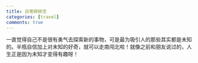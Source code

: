 ```yaml
---
title: 日常碎碎念
categories: [travel]
comments: true
---
```

一直觉得自己不是很有勇气去探索新的事物，可是最为吸引人的那些其实都是未知的。半瓶自信加上对未知的好奇，就可以走南闯北啦！就像之前和朋友说过的，人生正是因为未知才变得有趣呀！

  

